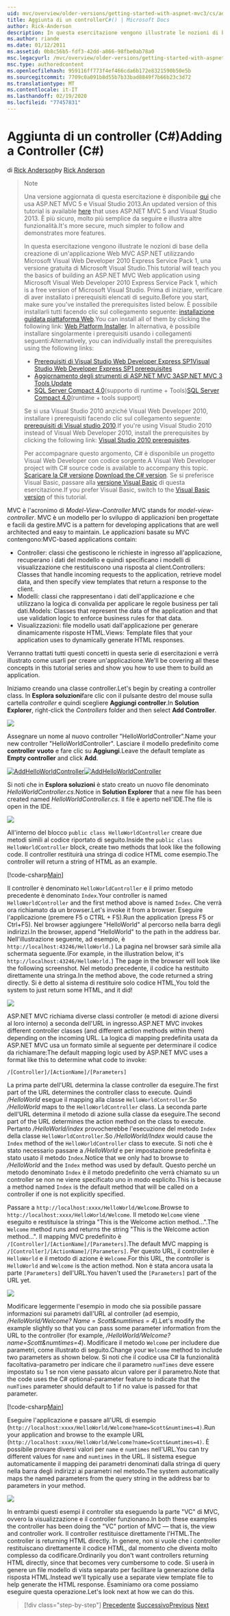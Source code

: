 ```yaml
---
uid: mvc/overview/older-versions/getting-started-with-aspnet-mvc3/cs/adding-a-controller
title: Aggiunta di un controllerC#() | Microsoft Docs
author: Rick-Anderson
description: In questa esercitazione vengono illustrate le nozioni di base della creazione di un'applicazione Web MVC ASP.NET utilizzando Microsoft Visual Web Developer 2010 Express Service Pack 1, che...
ms.author: riande
ms.date: 01/12/2011
ms.assetid: 0b8c56b5-fdf3-42dd-a866-98fbe0ab78a0
msc.legacyurl: /mvc/overview/older-versions/getting-started-with-aspnet-mvc3/cs/adding-a-controller
msc.type: authoredcontent
ms.openlocfilehash: 959116ff773f4ef466cda6b172e8321590b50e5b
ms.sourcegitcommit: 7709c0a091b8d55b7b33bad8849f7b66b23c3d72
ms.translationtype: MT
ms.contentlocale: it-IT
ms.lasthandoff: 02/19/2020
ms.locfileid: "77457831"
---
```

# <a name="adding-a-controller-c"></a><span data-ttu-id="76e04-103">Aggiunta di un controller (C#)</span><span class="sxs-lookup"><span data-stu-id="76e04-103">Adding a Controller (C#)</span></span>

<span data-ttu-id="76e04-104">di [Rick Anderson](https://twitter.com/RickAndMSFT)</span><span class="sxs-lookup"><span data-stu-id="76e04-104">by [Rick Anderson](https://twitter.com/RickAndMSFT)</span></span>

> > [!NOTE]
> > <span data-ttu-id="76e04-105">Una versione aggiornata di questa esercitazione è disponibile [qui](../../../getting-started/introduction/getting-started.md) che usa ASP.NET MVC 5 e Visual Studio 2013.</span><span class="sxs-lookup"><span data-stu-id="76e04-105">An updated version of this tutorial is available [here](../../../getting-started/introduction/getting-started.md) that uses ASP.NET MVC 5 and Visual Studio 2013.</span></span> <span data-ttu-id="76e04-106">È più sicuro, molto più semplice da seguire e illustra altre funzionalità.</span><span class="sxs-lookup"><span data-stu-id="76e04-106">It's more secure, much simpler to follow and demonstrates more features.</span></span>
> 
> 
> <span data-ttu-id="76e04-107">In questa esercitazione vengono illustrate le nozioni di base della creazione di un'applicazione Web MVC ASP.NET utilizzando Microsoft Visual Web Developer 2010 Express Service Pack 1, una versione gratuita di Microsoft Visual Studio.</span><span class="sxs-lookup"><span data-stu-id="76e04-107">This tutorial will teach you the basics of building an ASP.NET MVC Web application using Microsoft Visual Web Developer 2010 Express Service Pack 1, which is a free version of Microsoft Visual Studio.</span></span> <span data-ttu-id="76e04-108">Prima di iniziare, verificare di aver installato i prerequisiti elencati di seguito.</span><span class="sxs-lookup"><span data-stu-id="76e04-108">Before you start, make sure you've installed the prerequisites listed below.</span></span> <span data-ttu-id="76e04-109">È possibile installarli tutti facendo clic sul collegamento seguente: [installazione guidata piattaforma Web](https://www.microsoft.com/web/gallery/install.aspx?appid=VWD2010SP1Pack).</span><span class="sxs-lookup"><span data-stu-id="76e04-109">You can install all of them by clicking the following link: [Web Platform Installer](https://www.microsoft.com/web/gallery/install.aspx?appid=VWD2010SP1Pack).</span></span> <span data-ttu-id="76e04-110">In alternativa, è possibile installare singolarmente i prerequisiti usando i collegamenti seguenti:</span><span class="sxs-lookup"><span data-stu-id="76e04-110">Alternatively, you can individually install the prerequisites using the following links:</span></span>
> 
> - [<span data-ttu-id="76e04-111">Prerequisiti di Visual Studio Web Developer Express SP1</span><span class="sxs-lookup"><span data-stu-id="76e04-111">Visual Studio Web Developer Express SP1 prerequisites</span></span>](https://www.microsoft.com/web/gallery/install.aspx?appid=VWD2010SP1Pack)
> - [<span data-ttu-id="76e04-112">Aggiornamento degli strumenti di ASP.NET MVC 3</span><span class="sxs-lookup"><span data-stu-id="76e04-112">ASP.NET MVC 3 Tools Update</span></span>](https://www.microsoft.com/web/gallery/install.aspx?appsxml=&amp;appid=MVC3)
> - <span data-ttu-id="76e04-113">[SQL Server Compact 4,0](https://www.microsoft.com/web/gallery/install.aspx?appid=SQLCE;SQLCEVSTools_4_0)(supporto di runtime + Tools)</span><span class="sxs-lookup"><span data-stu-id="76e04-113">[SQL Server Compact 4.0](https://www.microsoft.com/web/gallery/install.aspx?appid=SQLCE;SQLCEVSTools_4_0)(runtime + tools support)</span></span>
> 
> <span data-ttu-id="76e04-114">Se si usa Visual Studio 2010 anziché Visual Web Developer 2010, installare i prerequisiti facendo clic sul collegamento seguente: [prerequisiti di Visual studio 2010](https://www.microsoft.com/web/gallery/install.aspx?appsxml=&amp;appid=VS2010SP1Pack).</span><span class="sxs-lookup"><span data-stu-id="76e04-114">If you're using Visual Studio 2010 instead of Visual Web Developer 2010, install the prerequisites by clicking the following link: [Visual Studio 2010 prerequisites](https://www.microsoft.com/web/gallery/install.aspx?appsxml=&amp;appid=VS2010SP1Pack).</span></span>
> 
> <span data-ttu-id="76e04-115">Per accompagnare questo argomento, C# è disponibile un progetto Visual Web Developer con codice sorgente.</span><span class="sxs-lookup"><span data-stu-id="76e04-115">A Visual Web Developer project with C# source code is available to accompany this topic.</span></span> <span data-ttu-id="76e04-116">[Scaricare la C# versione](https://code.msdn.microsoft.com/Introduction-to-MVC-3-10d1b098).</span><span class="sxs-lookup"><span data-stu-id="76e04-116">[Download the C# version](https://code.msdn.microsoft.com/Introduction-to-MVC-3-10d1b098).</span></span> <span data-ttu-id="76e04-117">Se si preferisce Visual Basic, passare alla [versione Visual Basic](../vb/intro-to-aspnet-mvc-3.md) di questa esercitazione.</span><span class="sxs-lookup"><span data-stu-id="76e04-117">If you prefer Visual Basic, switch to the [Visual Basic version](../vb/intro-to-aspnet-mvc-3.md) of this tutorial.</span></span>

<span data-ttu-id="76e04-118">MVC è l'acronimo di *Model-View-Controller*.</span><span class="sxs-lookup"><span data-stu-id="76e04-118">MVC stands for *model-view-controller*.</span></span> <span data-ttu-id="76e04-119">MVC è un modello per lo sviluppo di applicazioni ben progettate e facili da gestire.</span><span class="sxs-lookup"><span data-stu-id="76e04-119">MVC is a pattern for developing applications that are well architected and easy to maintain.</span></span> <span data-ttu-id="76e04-120">Le applicazioni basate su MVC contengono:</span><span class="sxs-lookup"><span data-stu-id="76e04-120">MVC-based applications contain:</span></span>

- <span data-ttu-id="76e04-121">Controller: classi che gestiscono le richieste in ingresso all'applicazione, recuperano i dati del modello e quindi specificano i modelli di visualizzazione che restituiscono una risposta al client.</span><span class="sxs-lookup"><span data-stu-id="76e04-121">Controllers: Classes that handle incoming requests to the application, retrieve model data, and then specify view templates that return a response to the client.</span></span>
- <span data-ttu-id="76e04-122">Modelli: classi che rappresentano i dati dell'applicazione e che utilizzano la logica di convalida per applicare le regole business per tali dati.</span><span class="sxs-lookup"><span data-stu-id="76e04-122">Models: Classes that represent the data of the application and that use validation logic to enforce business rules for that data.</span></span>
- <span data-ttu-id="76e04-123">Visualizzazioni: file modello usati dall'applicazione per generare dinamicamente risposte HTML.</span><span class="sxs-lookup"><span data-stu-id="76e04-123">Views: Template files that your application uses to dynamically generate HTML responses.</span></span>

<span data-ttu-id="76e04-124">Verranno trattati tutti questi concetti in questa serie di esercitazioni e verrà illustrato come usarli per creare un'applicazione.</span><span class="sxs-lookup"><span data-stu-id="76e04-124">We'll be covering all these concepts in this tutorial series and show you how to use them to build an application.</span></span>

<span data-ttu-id="76e04-125">Iniziamo creando una classe controller.</span><span class="sxs-lookup"><span data-stu-id="76e04-125">Let's begin by creating a controller class.</span></span> <span data-ttu-id="76e04-126">In **Esplora soluzioni**fare clic con il pulsante destro del mouse sulla cartella *controller* e quindi scegliere **Aggiungi controller**.</span><span class="sxs-lookup"><span data-stu-id="76e04-126">In **Solution Explorer**, right-click the *Controllers* folder and then select **Add Controller**.</span></span>

[![](adding-a-controller/_static/image2.png)](adding-a-controller/_static/image1.png)

<span data-ttu-id="76e04-127">Assegnare un nome al nuovo controller "HelloWorldController".</span><span class="sxs-lookup"><span data-stu-id="76e04-127">Name your new controller "HelloWorldController".</span></span> <span data-ttu-id="76e04-128">Lasciare il modello predefinito come **controller vuoto** e fare clic su **Aggiungi**.</span><span class="sxs-lookup"><span data-stu-id="76e04-128">Leave the default template as **Empty controller** and click **Add**.</span></span>

<span data-ttu-id="76e04-129">[![AddHelloWorldController](adding-a-controller/_static/image4.png)](adding-a-controller/_static/image3.png)</span><span class="sxs-lookup"><span data-stu-id="76e04-129">[![AddHelloWorldController](adding-a-controller/_static/image4.png)](adding-a-controller/_static/image3.png)</span></span>

<span data-ttu-id="76e04-130">Si noti che in **Esplora soluzioni** è stato creato un nuovo file denominato *HelloWorldController.cs*.</span><span class="sxs-lookup"><span data-stu-id="76e04-130">Notice in **Solution Explorer** that a new file has been created named *HelloWorldController.cs*.</span></span> <span data-ttu-id="76e04-131">Il file è aperto nell'IDE.</span><span class="sxs-lookup"><span data-stu-id="76e04-131">The file is open in the IDE.</span></span>

![](adding-a-controller/_static/image5.png)

<span data-ttu-id="76e04-132">All'interno del blocco `public class HelloWorldController` creare due metodi simili al codice riportato di seguito.</span><span class="sxs-lookup"><span data-stu-id="76e04-132">Inside the `public class HelloWorldController` block, create two methods that look like the following code.</span></span> <span data-ttu-id="76e04-133">Il controller restituirà una stringa di codice HTML come esempio.</span><span class="sxs-lookup"><span data-stu-id="76e04-133">The controller will return a string of HTML as an example.</span></span>

[!code-csharp[Main](adding-a-controller/samples/sample1.cs)]

<span data-ttu-id="76e04-134">Il controller è denominato `HelloWorldController` e il primo metodo precedente è denominato `Index`.</span><span class="sxs-lookup"><span data-stu-id="76e04-134">Your controller is named `HelloWorldController` and the first method above is named `Index`.</span></span> <span data-ttu-id="76e04-135">Che verrà ora richiamato da un browser.</span><span class="sxs-lookup"><span data-stu-id="76e04-135">Let's invoke it from a browser.</span></span> <span data-ttu-id="76e04-136">Eseguire l'applicazione (premere F5 o CTRL + F5).</span><span class="sxs-lookup"><span data-stu-id="76e04-136">Run the application (press F5 or Ctrl+F5).</span></span> <span data-ttu-id="76e04-137">Nel browser aggiungere "HelloWorld" al percorso nella barra degli indirizzi.</span><span class="sxs-lookup"><span data-stu-id="76e04-137">In the browser, append "HelloWorld" to the path in the address bar.</span></span> <span data-ttu-id="76e04-138">Nell'illustrazione seguente, ad esempio, è `http://localhost:43246/HelloWorld.`) La pagina nel browser sarà simile alla schermata seguente.</span><span class="sxs-lookup"><span data-stu-id="76e04-138">(For example, in the illustration below, it's `http://localhost:43246/HelloWorld.`) The page in the browser will look like the following screenshot.</span></span> <span data-ttu-id="76e04-139">Nel metodo precedente, il codice ha restituito direttamente una stringa.</span><span class="sxs-lookup"><span data-stu-id="76e04-139">In the method above, the code returned a string directly.</span></span> <span data-ttu-id="76e04-140">Si è detto al sistema di restituire solo codice HTML,</span><span class="sxs-lookup"><span data-stu-id="76e04-140">You told the system to just return some HTML, and it did!</span></span>

![](adding-a-controller/_static/image6.png)

<span data-ttu-id="76e04-141">ASP.NET MVC richiama diverse classi controller (e metodi di azione diversi al loro interno) a seconda dell'URL in ingresso.</span><span class="sxs-lookup"><span data-stu-id="76e04-141">ASP.NET MVC invokes different controller classes (and different action methods within them) depending on the incoming URL.</span></span> <span data-ttu-id="76e04-142">La logica di mapping predefinita usata da ASP.NET MVC usa un formato simile al seguente per determinare il codice da richiamare:</span><span class="sxs-lookup"><span data-stu-id="76e04-142">The default mapping logic used by ASP.NET MVC uses a format like this to determine what code to invoke:</span></span>

`/[Controller]/[ActionName]/[Parameters]`

<span data-ttu-id="76e04-143">La prima parte dell'URL determina la classe controller da eseguire.</span><span class="sxs-lookup"><span data-stu-id="76e04-143">The first part of the URL determines the controller class to execute.</span></span> <span data-ttu-id="76e04-144">Quindi */HelloWorld* esegue il mapping alla classe `HelloWorldController`.</span><span class="sxs-lookup"><span data-stu-id="76e04-144">So */HelloWorld* maps to the `HelloWorldController` class.</span></span> <span data-ttu-id="76e04-145">La seconda parte dell'URL determina il metodo di azione sulla classe da eseguire.</span><span class="sxs-lookup"><span data-stu-id="76e04-145">The second part of the URL determines the action method on the class to execute.</span></span> <span data-ttu-id="76e04-146">Pertanto */HelloWorld/index* provocherebbe l'esecuzione del metodo `Index` della classe `HelloWorldController`.</span><span class="sxs-lookup"><span data-stu-id="76e04-146">So */HelloWorld/Index* would cause the `Index` method of the `HelloWorldController` class to execute.</span></span> <span data-ttu-id="76e04-147">Si noti che è stato necessario passare a */HelloWorld* e per impostazione predefinita è stato usato il metodo `Index`.</span><span class="sxs-lookup"><span data-stu-id="76e04-147">Notice that we only had to browse to */HelloWorld* and the `Index` method was used by default.</span></span> <span data-ttu-id="76e04-148">Questo perché un metodo denominato `Index` è il metodo predefinito che verrà chiamato su un controller se non ne viene specificato uno in modo esplicito.</span><span class="sxs-lookup"><span data-stu-id="76e04-148">This is because a method named `Index` is the default method that will be called on a controller if one is not explicitly specified.</span></span>

<span data-ttu-id="76e04-149">Passare a `http://localhost:xxxx/HelloWorld/Welcome`.</span><span class="sxs-lookup"><span data-stu-id="76e04-149">Browse to `http://localhost:xxxx/HelloWorld/Welcome`.</span></span> <span data-ttu-id="76e04-150">Il metodo `Welcome` viene eseguito e restituisce la stringa "This is the Welcome action method...".</span><span class="sxs-lookup"><span data-stu-id="76e04-150">The `Welcome` method runs and returns the string "This is the Welcome action method...".</span></span> <span data-ttu-id="76e04-151">Il mapping MVC predefinito è `/[Controller]/[ActionName]/[Parameters]`.</span><span class="sxs-lookup"><span data-stu-id="76e04-151">The default MVC mapping is `/[Controller]/[ActionName]/[Parameters]`.</span></span> <span data-ttu-id="76e04-152">Per questo URL, il controller è `HelloWorld` e il metodo di azione è `Welcome`.</span><span class="sxs-lookup"><span data-stu-id="76e04-152">For this URL, the controller is `HelloWorld` and `Welcome` is the action method.</span></span> <span data-ttu-id="76e04-153">Non è stata ancora usata la parte `[Parameters]` dell'URL.</span><span class="sxs-lookup"><span data-stu-id="76e04-153">You haven't used the `[Parameters]` part of the URL yet.</span></span>

![](adding-a-controller/_static/image7.png)

<span data-ttu-id="76e04-154">Modificare leggermente l'esempio in modo che sia possibile passare informazioni sui parametri dall'URL al controller (ad esempio, */HelloWorld/Welcome? Name = Scott&amp;numtimes = 4*).</span><span class="sxs-lookup"><span data-stu-id="76e04-154">Let's modify the example slightly so that you can pass some parameter information from the URL to the controller (for example, */HelloWorld/Welcome?name=Scott&amp;numtimes=4*).</span></span> <span data-ttu-id="76e04-155">Modificare il metodo `Welcome` per includere due parametri, come illustrato di seguito.</span><span class="sxs-lookup"><span data-stu-id="76e04-155">Change your `Welcome` method to include two parameters as shown below.</span></span> <span data-ttu-id="76e04-156">Si noti che il codice usa C# la funzionalità facoltativa-parametro per indicare che il parametro `numTimes` deve essere impostato su 1 se non viene passato alcun valore per il parametro.</span><span class="sxs-lookup"><span data-stu-id="76e04-156">Note that the code uses the C# optional-parameter feature to indicate that the `numTimes` parameter should default to 1 if no value is passed for that parameter.</span></span>

[!code-csharp[Main](adding-a-controller/samples/sample2.cs)]

<span data-ttu-id="76e04-157">Eseguire l'applicazione e passare all'URL di esempio (`http://localhost:xxxx/HelloWorld/Welcome?name=Scott&numtimes=4)`.</span><span class="sxs-lookup"><span data-stu-id="76e04-157">Run your application and browse to the example URL (`http://localhost:xxxx/HelloWorld/Welcome?name=Scott&numtimes=4)`.</span></span> <span data-ttu-id="76e04-158">È possibile provare diversi valori per `name` e `numtimes` nell'URL.</span><span class="sxs-lookup"><span data-stu-id="76e04-158">You can try different values for `name` and `numtimes` in the URL.</span></span> <span data-ttu-id="76e04-159">Il sistema esegue automaticamente il mapping dei parametri denominati dalla stringa di query nella barra degli indirizzi ai parametri nel metodo.</span><span class="sxs-lookup"><span data-stu-id="76e04-159">The system automatically maps the named parameters from the query string in the address bar to parameters in your method.</span></span>

![](adding-a-controller/_static/image8.png)

<span data-ttu-id="76e04-160">In entrambi questi esempi il controller sta eseguendo la parte "VC" di MVC, ovvero la visualizzazione e il controller funzionano.</span><span class="sxs-lookup"><span data-stu-id="76e04-160">In both these examples the controller has been doing the "VC" portion of MVC — that is, the view and controller work.</span></span> <span data-ttu-id="76e04-161">Il controller restituisce direttamente l'HTML.</span><span class="sxs-lookup"><span data-stu-id="76e04-161">The controller is returning HTML directly.</span></span> <span data-ttu-id="76e04-162">In genere, non si vuole che i controller restituiscano direttamente il codice HTML, dal momento che diventa molto complesso da codificare.</span><span class="sxs-lookup"><span data-stu-id="76e04-162">Ordinarily you don't want controllers returning HTML directly, since that becomes very cumbersome to code.</span></span> <span data-ttu-id="76e04-163">Si userà in genere un file modello di vista separato per facilitare la generazione della risposta HTML.</span><span class="sxs-lookup"><span data-stu-id="76e04-163">Instead we'll typically use a separate view template file to help generate the HTML response.</span></span> <span data-ttu-id="76e04-164">Esaminiamo ora come possiamo eseguire questa operazione.</span><span class="sxs-lookup"><span data-stu-id="76e04-164">Let's look next at how we can do this.</span></span>

> [!div class="step-by-step"]
> <span data-ttu-id="76e04-165">[Precedente](intro-to-aspnet-mvc-3.md)
> [Successivo](adding-a-view.md)</span><span class="sxs-lookup"><span data-stu-id="76e04-165">[Previous](intro-to-aspnet-mvc-3.md)
[Next](adding-a-view.md)</span></span>
